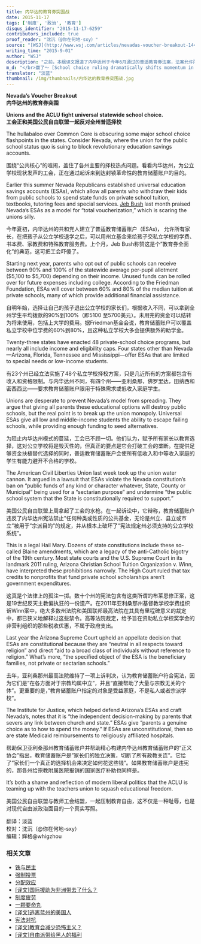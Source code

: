 ```yaml
---
title: 内华达的教育券突围战
date: 2015-11-17
tags: ['制度', '政治', '教育']
disqus_identifier: "2015-11-17-6259"
contributors_included: true
proof_reader: "沈沉（@你在何地-sxy）"
source: "[WSJ](http://www.wsj.com/articles/nevadas-voucher-breakout-1441150012)"
writing_time: "2015-9-01"
author: "WSJ"
description: "之前，本组译文报道了内华达州于今年6月通过的普适教育券法案，法案允许所有家长在让孩子从公立学校退学之后，可以用州立基金给孩子交私立学校的学费、书本费、家教费和特殊教育服务费，明年起法案就要生效了，然而自由派正不遗余力的将其扼杀于摇篮……"
m_d: "</br>赢了～ [School choice ruling dramatically shifts momentum in legal battle](https://lasvegassun.com/news/2016/may/19/school-choice-ruling-shifts-momentum-nevada-battle/)"
translator: "淡蓝"
thumbnail: /img/thumbnails/内华达的教育券突围战.jpg
---
```


**Nevada’s Voucher Breakout**  
**内华达州的教育券突围**

**Unions and the ACLU fight universal statewide school choice.**  
**工会正和美国公民自由联盟一起反对全州普适择校**

The hullabaloo over Common Core is obscuring some major school choice flashpoints in the states. Consider Nevada, where the union for the public school status quo is suing to block revolutionary education savings accounts.

围绕“公共核心”的喧闹，盖住了各州主要的择校热点问题。看看内华达州，为公立学校现状发声的工会，正在通过起诉来到达封锁革命性的教育储蓄账户的目的。

Earlier this summer Nevada Republicans established universal education savings accounts (ESAs), which allow all parents who withdraw their kids from public schools to spend state funds on private school tuition, textbooks, tutoring fees and special services. [Jeb Bush](http://topics.wsj.com/person/B/Jeb-Bush/8217) last month praised Nevada’s ESAs as a model for “total voucherization,” which is scaring the unions silly.

今年夏初，内华达州的共和党人建立了普适教育储蓄账户（ESAs)， 允许所有家长，在把孩子从公立学校退学之后，可以用州立基金来给孩子交私立学校的学费、书本费、家教费和特殊教育服务费。上个月，Jeb Bush称赞这是个”教育券全面化”的典范，这可把工会吓傻了。

Starting next year, parents who opt out of public schools can receive between 90% and 100% of the statewide average per-pupil allotment ($5,100 to $5,700) depending on their income. Unused funds can be rolled over for future expenses including college. According to the Friedman Foundation, ESAs will cover between 60% and 80% of the median tuition at private schools, many of which provide additional financial assistance.

自明年始，选择让自己的孩子退出公立学校的家长们，根据收入不同，可以拿到全州学生平均拨款的90%到100%（即5100 至5700美元）。未用完的资金可以结转为将来使用，包括上大学的费用。据Friedman基金会说，教育储蓄账户可以覆盖私立学校中位学费的60%到80%，且这种私立学校大多会提供额外的助学金。

Twenty-three states have enacted 48 private-school choice programs, but nearly all include income and eligibility caps. Four states other than Nevada—Arizona, Florida, Tennessee and Mississippi—offer ESAs that are limited to special needs or low-income students.

有23个州已经立法实施了48个私立学校择校方案，只是几近所有的方案都包含有收入和资格限制。与内华达州不同，有四个州——亚利桑那，佛罗里达，田纳西和密西西比——要求教育储蓄账户限用于特殊需求或低收入家庭学生。

Unions are desperate to prevent Nevada’s model from spreading. They argue that giving all parents these educational options will destroy public schools, but the real point is to break up the union monopoly. Universal ESAs give all low and middle-income students the ability to escape failing schools, while providing enough funding to seed alternatives.

为阻止内华达州模式的蔓延，工会已不顾一切。他们认为，赋予所有家长以教育选择，这对公立学校将是毁灭性的，但真正的要点是它会打破工会的垄断。在提供足够资金扶植替代选择的同时，普适教育储蓄账户会使所有低收入和中等收入家庭的学生有能力避开不合格的学校。

The American Civil Liberties Union last week took up the union water cannon. It argued in a lawsuit that ESAs violate the Nevada constitution’s ban on “public funds of any kind or character whatever, State, County or Municipal” being used for a “sectarian purpose” and undermine “the public school system that the State is constitutionally required to support.”

美国公民自由联盟上周拿起了工会的水枪。在一起诉讼中，它辩称，教育储蓄账户违反了内华达州宪法禁止”任何种类或性质的公共基金，无论是州立、县立或市立”被用于”宗派目的”的规定，并从根本上破坏了”宪法规定州必须支持的公立学校系统”。

This is a legal Hail Mary. Dozens of state constitutions include these so-called Blaine amendments, which are a legacy of the anti-Catholic bigotry of the 19th century. Most state courts and the U.S. Supreme Court in its landmark 2011 ruling, Arizona Christian School Tuition Organization v. Winn, have interpreted these prohibitions narrowly. The High Court ruled that tax credits to nonprofits that fund private school scholarships aren’t government expenditures.

这真是个法律上的孤注一掷。数十个州的宪法包含有这类所谓的布莱恩修正案，这是19世纪反天主教偏执狂的一份遗产。在2011年亚利桑那州基督教学校学费组织诉Winn案中，绝大多数州法院和美国联邦最高法院在其具有里程碑意义的裁定中，都已狭义地解释过这些禁令。高等法院裁定，给予旨在资助私立学校奖学金的非营利组织的那些税收优惠，不属于政府支出。

Last year the Arizona Supreme Court upheld an appellate decision that ESAs are constitutional because they are “neutral in all respects toward religion” and direct “aid to a broad class of individuals without reference to religion.” What’s more, “the specified object of the ESA is the beneficiary families, not private or sectarian schools.”

去年，亚利桑那州最高法院维持了一项上诉判决，认为教育储蓄账户符合宪法，因为它们是”在各方面对于宗教均属中立”，并且“直接帮助了大量与宗教无关的个体”。更重要的是，”教育储蓄账户指定的对象是受益家庭，不是私人或者宗派学校”。

The Institute for Justice, which helped defend Arizona’s ESAs and craft Nevada’s, notes that it is “the independent decision-making by parents that severs any link between church and state.” ESAs give “parents a genuine choice as to how to spend the money.” If ESAs are unconstitutional, then so are state Medicaid reimbursements to religiously affiliated hospitals.

帮助保卫亚利桑那州教育储蓄账户并帮助精心构建内华达州教育储蓄账户的“正义协会”指出，教育储蓄账户是”家长们的独立决策，切断了所有政教关连”。它给了”家长们一个真正的选择机会来决定如何花这些钱”。如果教育储蓄账户是违宪的，那各州给宗教附属医院报销的国家医疗补助也同样是。

It’s both a shame and reflection of modern liberal politics that the ACLU is teaming up with the teachers union to squash educational freedom.

美国公民自由联盟与教师工会结盟，一起压制教育自由，这不仅是一种耻辱，也是对现代自由派政治面目的一个真实写照。


翻译：淡蓝  
校对：沈沉（@你在何地-sxy）  
编辑：辉格@whigzhou


### 相关文章

* [铁与民主](https://headsalon.org/archives/7815.html "铁与民主")
* [强制投票](https://headsalon.org/archives/7799.html "强制投票")
* [分配效应](https://headsalon.org/archives/7675.html "分配效应")
* [[译文]国际援助为非洲带去了什么？](https://headsalon.org/archives/7518.html "[译文]国际援助为非洲带去了什么？")
* [制度疲劳](https://headsalon.org/archives/7617.html "制度疲劳")
* [一颗要命丸](https://headsalon.org/archives/7316.html "一颗要命丸")
* [[译文]逃离蓝州的美国人](https://headsalon.org/archives/6957.html "[译文]逃离蓝州的美国人")
* [宪法对抗](https://headsalon.org/archives/7148.html "宪法对抗")
* [[译文]教育会减少恐怖主义？](https://headsalon.org/archives/6728.html "[译文]教育会减少恐怖主义？")
* [[译文]自由派带给黑人的福利](https://headsalon.org/archives/6539.html "[译文]自由派带给黑人的福利")
